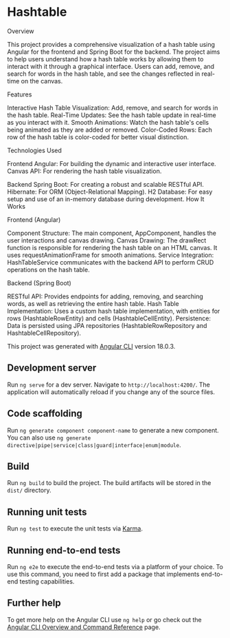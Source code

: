 # Hashtable

Overview

This project provides a comprehensive visualization of a hash table using Angular for the frontend and Spring Boot for the backend. The project aims to help users understand how a hash table works by allowing them to interact with it through a graphical interface. Users can add, remove, and search for words in the hash table, and see the changes reflected in real-time on the canvas.

Features

Interactive Hash Table Visualization: Add, remove, and search for words in the hash table.
Real-Time Updates: See the hash table update in real-time as you interact with it.
Smooth Animations: Watch the hash table's cells being animated as they are added or removed.
Color-Coded Rows: Each row of the hash table is color-coded for better visual distinction.


Technologies Used

Frontend
Angular: For building the dynamic and interactive user interface.
Canvas API: For rendering the hash table visualization.

Backend
Spring Boot: For creating a robust and scalable RESTful API.
Hibernate: For ORM (Object-Relational Mapping).
H2 Database: For easy setup and use of an in-memory database during development.
How It Works

Frontend (Angular)

Component Structure: The main component, AppComponent, handles the user interactions and canvas drawing.
Canvas Drawing: The drawRect function is responsible for rendering the hash table on an HTML canvas. It uses requestAnimationFrame for smooth animations.
Service Integration: HashTableService communicates with the backend API to perform CRUD operations on the hash table.

Backend (Spring Boot)

RESTful API: Provides endpoints for adding, removing, and searching words, as well as retrieving the entire hash table.
Hash Table Implementation: Uses a custom hash table implementation, with entities for rows (HashtableRowEntity) and cells (HashtableCellEntity).
Persistence: Data is persisted using JPA repositories (HashtableRowRepository and HashtableCellRepository).

This project was generated with [Angular CLI](https://github.com/angular/angular-cli) version 18.0.3.

## Development server

Run `ng serve` for a dev server. Navigate to `http://localhost:4200/`. The application will automatically reload if you change any of the source files.

## Code scaffolding

Run `ng generate component component-name` to generate a new component. You can also use `ng generate directive|pipe|service|class|guard|interface|enum|module`.

## Build

Run `ng build` to build the project. The build artifacts will be stored in the `dist/` directory.

## Running unit tests

Run `ng test` to execute the unit tests via [Karma](https://karma-runner.github.io).

## Running end-to-end tests

Run `ng e2e` to execute the end-to-end tests via a platform of your choice. To use this command, you need to first add a package that implements end-to-end testing capabilities.

## Further help

To get more help on the Angular CLI use `ng help` or go check out the [Angular CLI Overview and Command Reference](https://angular.dev/tools/cli) page.

